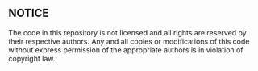 ## NOTICE

The code in this repository is not licensed and all rights are reserved by their respective authors. Any and all copies or modifications of this code without express permission of the appropriate authors is in violation of copyright law.
